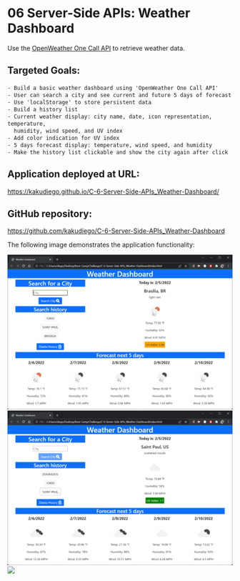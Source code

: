 # 06 Server-Side APIs: Weather Dashboard

Use the [OpenWeather One Call API](https://openweathermap.org/api/one-call-api) to retrieve weather data.

## Targeted Goals:

```
- Build a basic weather dashboard using 'OpenWeather One Call API'
- User can search a city and see current and future 5 days of forecast
- Use 'localStorage' to store persistent data
- Build a history list
- Current weather display: city name, date, icon representation, temperature,
  humidity, wind speed, and UV index
- Add color indication for UV index
- 5 days forecast display: temperature, wind speed, and humidity
- Make the history list clickable and show the city again after click
```

## Application deployed at URL:

https://kakudiego.github.io/C-6-Server-Side-APIs_Weather-Dashboard/

## GitHub repository:

https://github.com/kakudiego/C-6-Server-Side-APIs_Weather-Dashboard

The following image demonstrates the application functionality:

<img src="./Assets/images/weatherAPI-1.png">

<img src="./Assets/images/weatherAPI-2.png">

<img src="./Assets/images/Weather-Dashboard.gif">
